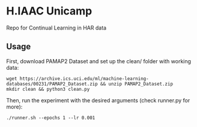 # H.IAAC Unicamp

Repo for Continual Learning in HAR data

Usage
-----
First, download PAMAP2 Dataset and set up the clean/ folder with working data:
```
wget https://archive.ics.uci.edu/ml/machine-learning-databases/00231/PAMAP2_Dataset.zip && unzip PAMAP2_Dataset.zip
mkdir clean && python3 clean.py
```
Then, run the experiment with the desired arguments (check runner.py for more):
```
./runner.sh --epochs 1 --lr 0.001
```

